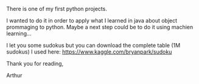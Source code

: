 There is one of my first python projects.

I wanted to do it in order to apply what I learned in java about object prommaging to python.
Maybe a next step could be to do it using machien learning...

I let you some sudokus but you can download the complete table (1M sudokus) I used here:
https://www.kaggle.com/bryanpark/sudoku

Thank you for reading,

Arthur
